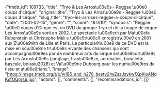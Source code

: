 {"tmdb_id": 109733, "title": "Tryo & Les Arros\u00e9s - Reggae \u00e0 coups d'cirque", "original_title": "Tryo & Les Arros\u00e9s - Reggae \u00e0 coups d'cirque", "slug_title": "tryo-les-arroses-reggae-a-coups-d-cirque", "date": "2001-02-15", "genre": "", "score": "8.0/10", "synopsis": "Reggae \u00e0 coups d'Cirque est un DVD du groupe Tryo et de la troupe de cirque Les Arros\u00e9s sorti en 2002. Le spectacle \u00e9crit par Ma\u00efa Rubenstein et Christophe Mali a \u00e9t\u00e9 enregistr\u00e9 en 2001 aux Z\u00e9nith de Lille et Paris. La particularit\u00e9 de ce DVD est la mise en sc\u00e8ne tr\u00e8s vivante des chansons qui sont accompagn\u00e9es par de nombreux arts du cirque ex\u00e9cut\u00e9s par Les Arros\u00e9s (jonglage, trap\u00e8ze, acrobaties, bicyclette, bascule, bolas\u2026) et Val\u00e9rie Dubourg pour les num\u00e9ros de tissu et a\u00e9riens.", "image": "https://image.tmdb.org/t/p/w185_and_h278_bestv2/wZszJzykwfXpKlpANqKsfOQgrs9.jpg", "actors": [], "comments": [], "recommandations_id": []}